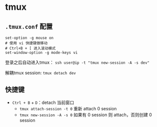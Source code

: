 # tmux

## `.tmux.conf` 配置

```
set-option -g mouse on
# 使用 vi 快捷键做移动
# Ctrl+B + [ 进入滚动模式
set-window-option -g mode-keys vi
```

登录之后自动进入tmux：
`ssh user@ip -t "tmux new-session -A -s dev"`

解耦tmux session: `tmux detach dev`

## 快捷键

- `Ctrl + B` + `D`：detach 当前窗口
  - `tmux attach-session -t 0` 重新 attach 0 session
  - `tmux new-session -A -s 0` 如果有 0 session 则 attach，否则创建 0 session
